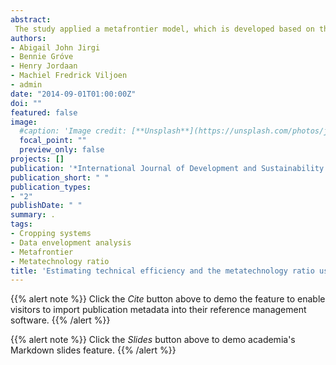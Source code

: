 ```yaml
---
abstract:
 The study applied a metafrontier model, which is developed based on the idea that different groups of cropping systems use different technology set. The analysis is applied to the meta-cost efficiency of 98 monocroppers and 158 intercroppers. The results reveal that based on the metatechnology ratio, millet/cowpea group were more technically efficient followed by the sorghum/cowpea group. The sorghum groups were less technically efficient. This suggests that crop diversification in order to manage risk sources has the potential of improving crop productivity in Kebbi State. Crop combinations, however, prove to play an important role. Care should be taken to select the optimal combination of crops to include in the intercropping system.
authors:
- Abigail John Jirgi
- Bennie Gróve
- Henry Jordaan 
- Machiel Fredrick Viljoen
- admin
date: "2014-09-01T01:00:00Z"
doi: ""
featured: false
image:
  #caption: 'Image credit: [**Unsplash**](https://unsplash.com/photos/jdD8gXaTZsc)'
  focal_point: ""
  preview_only: false
projects: []
publication: '*International Journal of Development and Sustainability 3(7)*:1538-1548'
publication_short: " "
publication_types:
- "2"
publishDate: " "
summary: .
tags:
- Cropping systems
- Data envelopment analysis
- Metafrontier
- Metatechnology ratio 
title: 'Estimating technical efficiency and the metatechnology ratio using the metafrontier approach for cropping systems in Kebbi State, Nigeria'
---
```

{{% alert note %}}
Click the *Cite* button above to demo the feature to enable visitors to import publication metadata into their reference management software.
{{% /alert %}}

{{% alert note %}}
Click the *Slides* button above to demo academia's Markdown slides feature.
{{% /alert %}}
